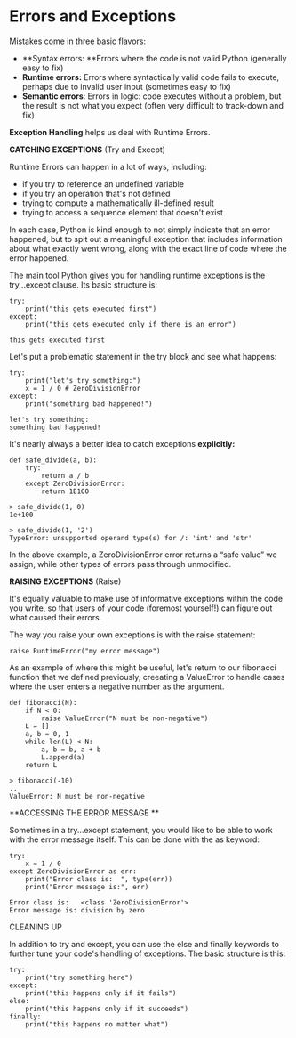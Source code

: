 # Errors and Exceptions

Mistakes come in three basic flavors:

* **Syntax errors: **Errors where the code is not valid Python (generally easy to fix)
* **Runtime errors:** Errors where syntactically valid code fails to execute, perhaps due to invalid user input (sometimes easy to fix)
* **Semantic errors**: Errors in logic: code executes without a problem, but the result is not what you expect (often very difficult to track-down and fix)

**Exception Handling** helps us deal with Runtime Errors.

**CATCHING EXCEPTIONS** (Try and Except)

Runtime Errors can happen in a lot of ways, including:

* if you try to reference an undefined variable
* if you try an operation that's not defined
* trying to compute a mathematically ill-defined result
* trying to access a sequence element that doesn't exist

In each case, Python is kind enough to not simply indicate that an error happened, but to spit out a meaningful exception that includes information about what exactly went wrong, along with the exact line of code where the error happened.

The main tool Python gives you for handling runtime exceptions is the try...except clause. Its basic structure is:

```
try:
    print("this gets executed first")
except:
    print("this gets executed only if there is an error")

this gets executed first
```

Let's put a problematic statement in the try block and see what happens:

```
try:
    print("let's try something:")
    x = 1 / 0 # ZeroDivisionError
except:
    print("something bad happened!")

let's try something:
something bad happened!
```

It's nearly always a better idea to catch exceptions **explicitly:**

```
def safe_divide(a, b):
    try:
        return a / b
    except ZeroDivisionError:
        return 1E100

> safe_divide(1, 0)
1e+100

> safe_divide(1, '2')
TypeError: unsupported operand type(s) for /: 'int' and 'str'
```

In the above example, a ZeroDivisionError error returns a “safe value” we assign, while other types of errors pass through unmodified.

**RAISING EXCEPTIONS** (Raise)

It's equally valuable to make use of informative exceptions within the code you write, so that users of your code (foremost yourself!) can figure out what caused their errors.

The way you raise your own exceptions is with the raise statement:

```
raise RuntimeError("my error message")
```

As an example of where this might be useful, let's return to our fibonacci function that we defined previously, creeating a ValueError to handle cases where the user enters a negative number as the argument.

```
def fibonacci(N):
    if N < 0:
        raise ValueError("N must be non-negative")
    L = []
    a, b = 0, 1
    while len(L) < N:
        a, b = b, a + b
        L.append(a)
    return L

> fibonacci(-10)
..
ValueError: N must be non-negative
```

**ACCESSING THE ERROR MESSAGE **

Sometimes in a try...except statement, you would like to be able to work with the error message itself. This can be done with the as keyword:

```
try:
    x = 1 / 0
except ZeroDivisionError as err:
    print("Error class is:  ", type(err))
    print("Error message is:", err)

Error class is:   <class 'ZeroDivisionError'>
Error message is: division by zero
```

CLEANING UP

In addition to try and except, you can use the else and finally keywords to further tune your code's handling of exceptions. The basic structure is this:

```
try:
    print("try something here")
except:
    print("this happens only if it fails")
else:
    print("this happens only if it succeeds")
finally:
    print("this happens no matter what")
```
